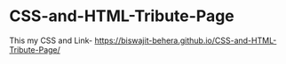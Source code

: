 # CSS-and-HTML-Tribute-Page
This my CSS and 
Link- https://biswajit-behera.github.io/CSS-and-HTML-Tribute-Page/
